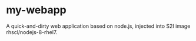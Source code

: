 my-webapp
=========

A quick-and-dirty web application based on node.js, injected into S2I image rhscl/nodejs-8-rhel7.

